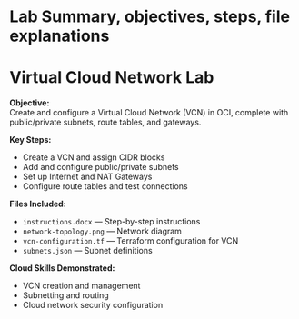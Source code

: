 # Lab Summary, objectives, steps, file explanations

# Virtual Cloud Network Lab

**Objective:**  
Create and configure a Virtual Cloud Network (VCN) in OCI, complete with public/private subnets, route tables, and gateways.

**Key Steps:**  
- Create a VCN and assign CIDR blocks
- Add and configure public/private subnets
- Set up Internet and NAT Gateways
- Configure route tables and test connections

**Files Included:**
- `instructions.docx` — Step-by-step instructions
- `network-topology.png` — Network diagram
- `vcn-configuration.tf` — Terraform configuration for VCN
- `subnets.json` — Subnet definitions

**Cloud Skills Demonstrated:**  
- VCN creation and management
- Subnetting and routing
- Cloud network security configuration
